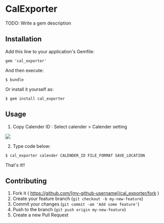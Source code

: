 # CalExporter

TODO: Write a gem description

## Installation

Add this line to your application's Gemfile:

    gem 'cal_exporter'

And then execute:

    $ bundle

Or install it yourself as:

    $ gem install cal_exporter

## Usage

1. Copy Calender ID : Select calender > Calender setting 

![](https://dl.dropboxusercontent.com/u/74344418/github-image/cal_expoter.png)

2. Type code below:

```
$ cal_exporter calender CALENDER_ID FILE_FORMAT SAVE_LOCATION 
```

That's it!!


## Contributing

1. Fork it ( https://github.com/[my-github-username]/cal_exporter/fork )
2. Create your feature branch (`git checkout -b my-new-feature`)
3. Commit your changes (`git commit -am 'Add some feature'`)
4. Push to the branch (`git push origin my-new-feature`)
5. Create a new Pull Request
